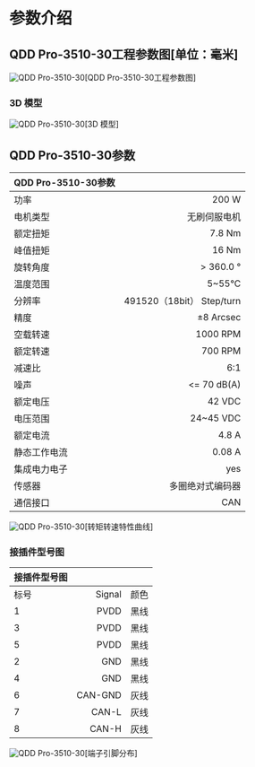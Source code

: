 # 参数介绍 
## QDD Pro-3510-30工程参数图[单位：毫米]
![QDD Pro-3510-30](   )[QDD Pro-3510-30工程参数图]
### 3D 模型
![QDD Pro-3510-30](   )[3D 模型]




## QDD Pro-3510-30参数

| QDD Pro-3510-30参数|   |     
| --------   | -----:  |
| 功率	|200 W| 
| 电机类型	|无刷伺服电机|
| 额定扭矩|	7.8 Nm|
| 峰值扭矩|	16 Nm|
| 旋转角度	|> 360.0 °|
| 温度范围	|5~55°C |
| 分辨率	|491520（18bit） Step/turn|
| 精度	|±8 Arcsec|
| 空载转速|	1000 RPM|
| 额定转速|	700 RPM|
| 减速比	|6:1|
| 噪声	|<= 70 dB(A)|
| 额定电压	|42 VDC|
| 电压范围	|24~45 VDC|
| 额定电流|4.8 A|
| 静态工作电流	|0.08 A|
| 集成电力电子|	yes|
| 传感器|	多圈绝对式编码器|
| 通信接口	|CAN|



![QDD Pro-3510-30](   )[转矩转速特性曲线]




### 接插件型号图
| 接插件型号图|   |     |
| --------   | -----:  |:----: | 
| 标号| 	Signal	| 颜色	| 
| 1	| PVDD	| 黑线	| 
| 3| 	PVDD	| 黑线| 
| 5	| PVDD| 	黑线| 
| 2	| GND| 	黑线| 
| 4	| GND	| 黑线| 
| 6	| CAN-GND| 	灰线| 
| 7	| CAN-L	| 灰线| 
| 8| 	CAN-H	| 灰线| 




![QDD Pro-3510-30](   )[端子引脚分布]

